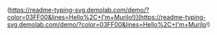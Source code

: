 (https://readme-typing-svg.demolab.com/demo/?color=03FF00&lines=Hello%2C+I'm+Murilo!)](https://readme-typing-svg.demolab.com/demo/?color=03FF00&lines=Hello%2C+I'm+Murilo!)
